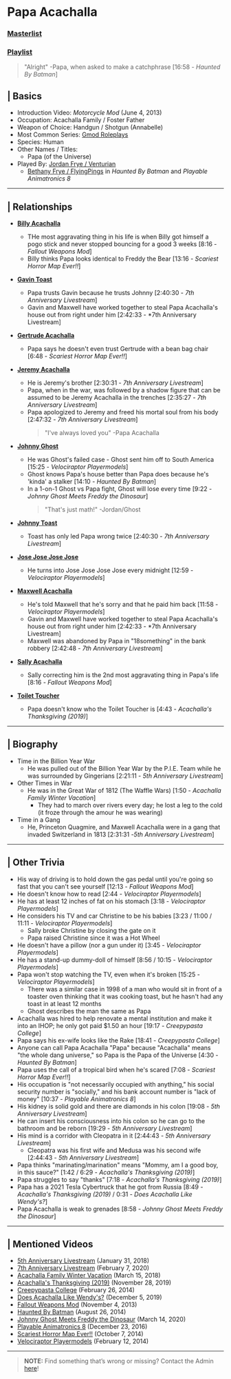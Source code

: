 # Papa Acachalla
### [Masterlist]()
### [Playlist](https://www.youtube.com/playlist?list=PLwljWXtmIKiQ87S1yyAZg0Wd4zHzMOs2B)

> "Alright" -Papa, when asked to make a catchphrase \[16:58 - *Haunted By Batman*]

## | Basics
- Introduction Video: *Motorcycle Mod* \(June 4, 2013)
- Occupation: Acachalla Family / Foster Father
- Weapon of Choice: Handgun / Shotgun \(Annabelle)
- Most Common Series: [Gmod Roleplays](6.Series/Gmod/Roleplays.md)
- Species: Human
- Other Names / Titles:
  - Papa \(of the Universe)
- Played By: [Jordan Frye / Venturian](3.Siblings/3.1.Jordan-Frye-Venturian.md)
  - [Bethany Frye / FlyingPings](3.Siblings/3.3.Bethany-Frye-FlyingPings.md) in *Haunted By Batman* and *Playable Animatronics 8*

----

## | Relationships
- [**Billy Acachalla**](5.Characters/Billy_Acachalla.md)
  - THe most aggravating thing in his life is when Billy got himself a pogo stick and never stopped bouncing for a good 3 weeks \[8:16 - *Fallout Weapons Mod*]
  - Billy thinks Papa looks identical to Freddy the Bear \[13:16 - *Scariest Horror Map Ever!!*]

- [**Gavin Toast**](5.Characters/One-Use_Uncommon.md)
  - Papa trusts Gavin because he trusts Johnny \[2:40:30 - *7th Anniversary Livestream*]
  - Gavin and Maxwell have worked together to steal Papa Acachalla's house out from right under him \[2:42:33 - *7th Anniversary Livestream]

- [**Gertrude Acachalla**](5.Characters/Gerturde_Acachalla.md)
  - Papa says he doesn't even trust Gertrude with a bean bag chair \[6:48 - *Scariest Horror Map Ever!!*]

- [**Jeremy Acachalla**](5.Characters/One-Use_Uncommon.md)
  - He is Jeremy's brother \[2:30:31 - *7th Anniversary Livestream*]
  - Papa, when in the war, was followed by a shadow figure that can be assumed to be Jeremy Acachalla in the trenches \[2:35:27 - *7th Anniversary Livestream*]
  - Papa apologized to Jeremy and freed his mortal soul from his body \[2:47:32 - *7th Anniversary Livestream*]
    > "I've always loved you" -Papa Acachalla

- [**Johnny Ghost**](5.Characters/Johnny_Ghost.md)
  - He was Ghost's failed case - Ghost sent him off to South America \[15:25 - *Velociraptor Playermodels*]
  - Ghost knows Papa's house better than Papa does because he's 'kinda' a stalker \[14:10 - *Haunted By Batman*]
  - In a 1-on-1 Ghost vs Papa fight, Ghost will lose every time \[9:22 - *Johnny Ghost Meets Freddy the Dinosaur*]
    > "That's just math!" -Jordan/Ghost

- [**Johnny Toast**](5.Characters/Johnny_Toast.md)
  - Toast has only led Papa wrong twice \[2:40:30 - *7th Anniversary Livestream*]

- [**Jose Jose Jose Jose**](5.Characters/One-Use_Uncommon.md)
  - He turns into Jose Jose Jose Jose every midnight \[12:59 - *Velociraptor Playermodels*]

- [**Maxwell Acachalla**](5.Characters/Maxwell_Acachalla.md)
  - He's told Maxwell that he's sorry and that he paid him back \[11:58 - *Velociraptor Playermodels*]
  - Gavin and Maxwell have worked together to steal Papa Acachalla's house out from right under him \[2:42:33 - *7th Anniversary Livestream]
  - Maxwell was abandoned by Papa in "18something" in the bank robbery \[2:42:48 - *7th Anniversary Livestream*]

- [**Sally Acachalla**](5.Characters/Sally_Acachalla.md)
  - Sally correcting him is the 2nd most aggravating thing in Papa's life \[8:16 - *Fallout Weapons Mod*]

- [**Toilet Toucher**](5.Characters/Toilet_Toucher.md)
  - Papa doesn't know who the Toilet Toucher is \[4:43 - *Acachalla's Thanksgiving (2019)*]

----

## | Biography
- Time in the Billion Year War
  - He was pulled out of the Billion Year War by the P.I.E. Team while he was surrounded by Gingerians \[2:21:11 - *5th Anniversary Livestream*]
- Other Times in War
  - He was in the Great War of 1812 \(The Waffle Wars) \[1:50 - *Acachalla Family Winter Vacation*]
    - They had to march over rivers every day; he lost a leg to the cold \(it froze through the amour he was wearing)
- Time in a Gang
  - He, Princeton Quagmire, and Maxwell Acachalla were in a gang that invaded Switzerland in 1813 \[2:31:31 -*5th Anniversary Livestream*]

----

## | Other Trivia
- His way of driving is to hold down the gas pedal until you're going so fast that you can't see yourself \[12:13 - *Fallout Weapons Mod*]
- He doesn't know how to read \[2:44 - *Velociraptor Playermodels*]
- He has at least 12 inches of fat on his stomach \[3:18 - *Velociraptor Playermodels*]
- He considers his TV and car Christine to be his babies \[3:23 / 11:00 / 11:11 - *Velociraptor Playermodels*]
  - Sally broke Christine by closing the gate on it
  - Papa raised Christine since it was a Hot Wheel
- He doesn't have a pillow \(nor a gun under it) \[3:45 - *Velociraptor Playermodels*]
- He has a stand-up dummy-doll of himself \[8:56 / 10:15 - *Velociraptor Playermodels*]
- Papa won't stop watching the TV, even when it's broken \[15:25 - *Velociraptor Playermodels*]
  - There was a similar case in 1998 of a man who would sit in front of a toaster oven thinking that it was cooking toast, but he hasn't had any toast in at least 12 months
  - Ghost describes the man the same as Papa
- Acachalla was hired to help renovate a mental institution and make it into an IHOP; he only got paid $1.50 an hour \[19:17 - *Creepypasta College*]
- Papa says his ex-wife looks like the Rake \[18:41 - *Creepypasta College*]
- Anyone can call Papa Acachalla "Papa" because "Acachalla" means "the whole dang universe," so Papa is the Papa of the Universe \[4:30 - *Haunted By Batman*]
- Papa uses the call of a tropical bird when he's scared \[7:08 - *Scariest Horror Map Ever!!*]
- His occupation is "not necessarily occupied with anything," his social security number is "socially," and his bank account number is "lack of money" \[10:37 - *Playable Animatronics 8*]
- His kidney is solid gold and there are diamonds in his colon \[19:08 - *5th Anniversary Livestream*]
- He can insert his consciousness into his colon so he can go to the bathroom and be reborn \[19:29 - *5th Anniversary Livestream*]
- His mind is a corridor with Cleopatra in it \[2:44:43 - *5th Anniversary Livestream*]
  - Cleopatra was his first wife and Medusa was his second wife \[2:44:43 - *5th Anniversary Livestream*]
- Papa thinks "marinating/marination" means "Mommy, am I a good boy, in this sauce?" \[1:42 / 6:29 - *Acachalla's Thanksgiving (2019)*]
- Papa struggles to say "thanks" \[7:18 - *Acachalla's Thanksgiving (2019)*]
- Papa has a 2021 Tesla Cybertruck that he got from Russia \[8:49 - *Acachalla's Thanksgiving (2019)* / 0:31 - *Does Acachalla Like Wendy's?*]
- Papa Acachalla is weak to grenades \[8:58 - *Johnny Ghost Meets Freddy the Dinosaur*]

----

## | Mentioned Videos
- [5th Anniversary Livestream](https://youtu.be/6AHnicY1Iq4) \(January 31, 2018)
- [7th Anniversary Livestream](https://youtu.be/GBFpW-t83Zs) \(February 7, 2020)
- [Acachalla Family Winter Vacation](https://youtu.be/nQBiVNH1fUk) \(March 15, 2018)
- [Acachalla's Thanksgiving (2019)](https://youtu.be/dC5GT2mZNEk) \(November 28, 2019)
- [Creepypasta College](https://youtu.be/TyTM5NU8jKY) \(February 26, 2014)
- [Does Acachalla Like Wendy's?](https://youtu.be/K2-86Dc81Ec) \(December 5, 2019)
- [Fallout Weapons Mod](https://youtu.be/mLeVwZUtNfY) \(November 4, 2013)
- [Haunted By Batman](https://youtu.be/LymOGelRMwc) \(August 26, 2014)
- [Johnny Ghost Meets Freddy the Dinosaur](https://youtu.be/cNcfpGXRgYM) \(March 14, 2020)
- [Playable Animatronics 8](https://youtu.be/KByoXkGBzWo) \(December 23, 2016)
- [Scariest Horror Map Ever!!](https://youtu.be/7ZrYVSgBI1Y) \(October 7, 2014)
- [Velociraptor Playermodels](https://youtu.be/BQk4sBDghZE) \(February 12, 2014)

----

> **NOTE:** Find something that’s wrong or missing? Contact the Admin [here](../chapter_2.md)!